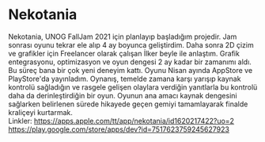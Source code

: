 # Nekotania
Nekotania, UNOG FallJam 2021 için planlayıp başladığım projedir. Jam sonrası oyunu tekrar ele alıp 4 ay boyunca geliştirdim. Daha sonra 2D çizim ve grafikler için Freelancer olarak çalışan İlker beyle ile anlaştım. Grafik entegrasyonu, optimizasyon ve oyun dengesi 2 ay kadar  bir zamanımı aldı. Bu süreç bana bir çok yeni deneyim kattı. Oyunu Nisan ayında AppStore ve PlayStore'da yayınladım. Oynanış, temelde zamana karşı yarışıp kaynak kontrolü sağladığın ve rasgele gelişen olaylara verdiğin yanıtlarla bu kontrolü daha da derinleştirdiğin bir oyun. Oyunun ana amacı kaynak dengesini sağlarken belirlenen sürede hikayede geçen gemiyi tamamlayarak finalde kraliçeyi kurtarmak.  
Linkler:
https://apps.apple.com/tt/app/nekotania/id1620217422?uo=2
https://play.google.com/store/apps/dev?id=7517623759245627923
